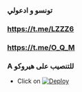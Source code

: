 ### تونسو و ادعولي
 ###  https://t.me/LZZZ6     
  
  ### https://t.me/O_Q_M

### A للتنصيب على هيروكو

- Click on  [![Deploy](https://www.herokucdn.com/deploy/button.svg)](https://heroku.com/deploy?template=https://github.com/TheTepthon/ahhhhh)
